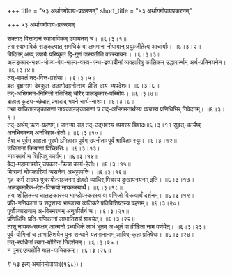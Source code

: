 +++
title = "५३ अर्थागमोपाय-प्रकरणम्"
short_title = "५३ अर्थागमोपायप्रकरणम्"

+++
५३ अर्थागमोपाय-प्रकरणम्


सक्ताद् वित्तादानं स्वाभाविकम् उपायतश् च।   ॥६।३।१॥  
तत्र स्वाभाविकं सङ्कल्पात् समधिकं वा लभमाना नोपायान् प्रयुञ्जीतेत्य् आचार्याः।   ॥६।३।२॥  
विदितम् अप्य् उपायैः परिष्कृतं द्वि-गुणं दास्यतीति वात्स्यायनः।   ॥६।३।३॥  
अलङ्कार-भक्ष्य-भोज्य-पेय-माल्य-वस्त्र-गन्ध-द्रव्यादीनां व्यवहारिषु कालिकम् उद्धारार्त्थम् अर्थ-प्रतिनयनेन।   ॥६।३।४॥  
तत्-समक्षं तद्-वित्त-प्रशंसा।   ॥६।३।५॥  
व्रत-वृक्षाराम-देवकुल-तडागोद्यानोत्सव-प्रीति-दाय-व्यपदेशः।   ॥६।३।६॥  
तद्-अभिगमन-निमित्तो रक्षिभिश् चौरैर् वालङ्कार-परिमोषः।   ॥६।३।७॥  
दाहात् कुड्य-च्छेदात् प्रमादाद् भवने चार्थ-नाशः।   ॥६।३।८॥  
तथा याचितालङ्काराणां नायकालङ्काराणां च तद्-अभिगमनार्थस्य व्ययस्य प्रणिधिभिर् निवेदनम्।   ॥६।३।९॥  
तद्-अर्थम् ऋण-ग्रहणम्। जनन्या सह तद्-उद्भवस्य व्ययस्य विवादः॥६।३।११ सुहृत्-कार्येष्व् अनभिगमनम् अनभिहार-हेतोः।   ॥६।३।१०॥  
तैश् च पूर्वम् आहृता गुरवो ऽभिहाराः पूर्वम् उपनीताः पूर्वं श्राविताः स्युः।   ॥६।३।१२॥  
उचितानां क्रियाणां विच्छित्तिः।   ॥६।३।१३॥  
नायकार्थं च शिल्पिषु कार्यम्।   ॥६।३।१४॥  
वैद्य-महामात्रयोर् उपकार-क्रिया कार्य-हेतोः।   ॥६।३।१५॥  
मित्राणां चोपकारिणां व्यसनेष्व् अभ्युपपत्तिः।   ॥६।३।१६॥  
गृह-कर्म सख्याः पुत्रस्योत्सञ्जनम् दोहदो व्याधिर् मित्रस्य दुःखापनयनम् इति।   ॥६।३।१७॥  
अलङ्कारैक-देश-विक्रयो नायकस्यार्थे।   ॥६।३।१८॥  
तया शीलितस्य चालङ्कारस्य भाण्डोपस्करस्य वा वणिजो विक्रयार्थं दर्शनम्।   ॥६।३।१९॥  
प्रति-गणिकानां च सदृशस्य भाण्डस्य व्यतिकरे प्रतिविशिष्टस्य ग्रहणम्।   ॥६।३।२०॥  
पूर्वोपकाराणाम् अ-विस्मरणम् अनुकीर्तनं च।   ॥६।३।२१॥  
प्रणिधिभिः प्रति-गणिकानां लाभातिशयं श्रावयेत्।   ॥६।३।२२॥  
तासु नायक-समक्षम् आत्मनो ऽभ्यधिकं लाभं भूतम् अ-भूतं वा व्रीडिता नाम वर्णयेत्।   ॥६।३।२३॥  
पूर्व-योगिनां च लाभातिशयेन पुनः सन्धाने यतमानानाम् आविष्-कृतः प्रतिषेधः।   ॥६।३।२४॥  
तत्-स्पर्धिनां त्याग-योगिनां निदर्शनम्।   ॥६।३।२५॥  
न पुनर् एष्यतीति बाल-याचितकम्। ॥६।३।२६॥  

\# ५३ इत्य् अर्थागमोपायाः((१६८))।


